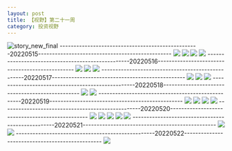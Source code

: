 ```yaml
---
layout: post
title: 【视野】第二十一周
category: 投资视野
---
```

![story_new_final](http://rbwl8nwm4.hd-bkt.clouddn.com/img/story_new_final_0322.png)
--------------------------------------------------20220515------------------------------------------------
![](http://rc5p5sl4z.hd-bkt.clouddn.com/img/factors-220515-new-1.jpg)
![](http://rc5p5sl4z.hd-bkt.clouddn.com/img/factors-220515-new-2.jpg)
![](http://rc5p5sl4z.hd-bkt.clouddn.com/img/factors-220515-new-3.jpg)
![](http://rc5p5sl4z.hd-bkt.clouddn.com/img/factors-220515-new-4.jpg)
--------------------------------------------------20220516------------------------------------------------
![](http://rc5p5sl4z.hd-bkt.clouddn.com/img/factors-220516-1.jpg)
![](http://rc5p5sl4z.hd-bkt.clouddn.com/img/factors-220516-2.jpg)
![](http://rc5p5sl4z.hd-bkt.clouddn.com/img/factors-220516-3.jpg)
--------------------------------------------------20220517------------------------------------------------
![](http://rc5p5sl4z.hd-bkt.clouddn.com/img/factors-220517-1.jpg)
![](http://rc5p5sl4z.hd-bkt.clouddn.com/img/factors-220517-2.jpg)
![](http://rc5p5sl4z.hd-bkt.clouddn.com/img/factors-220517-3.jpg)
--------------------------------------------------20220518------------------------------------------------
![](http://rc5p5sl4z.hd-bkt.clouddn.com/img/factors-220518-1.jpg)
![](http://rc5p5sl4z.hd-bkt.clouddn.com/img/factors-220518-2.jpg)
--------------------------------------------------20220519------------------------------------------------
![](http://rc5p5sl4z.hd-bkt.clouddn.com/img/factors-220519-1.jpg)
![](http://rc5p5sl4z.hd-bkt.clouddn.com/img/factors-220519-2.jpg)
![](http://rc5p5sl4z.hd-bkt.clouddn.com/img/factors-220519-3.jpg)
![](http://rc5p5sl4z.hd-bkt.clouddn.com/img/factors-220519-4.jpg)
--------------------------------------------------20220520------------------------------------------------
![](http://rc5p5sl4z.hd-bkt.clouddn.com/img/factors-220520-1.jpg)
![](http://rc5p5sl4z.hd-bkt.clouddn.com/img/factors-220520-2.jpg)
![](http://rc5p5sl4z.hd-bkt.clouddn.com/img/factors-220520-3.jpg)
![](http://rc5p5sl4z.hd-bkt.clouddn.com/img/factors-220520-4.jpg)
![](http://rc5p5sl4z.hd-bkt.clouddn.com/img/factors-220520-5.jpg)
--------------------------------------------------20220521------------------------------------------------
![](http://rc5p5sl4z.hd-bkt.clouddn.com/img/factors-220521-1.jpg)
![](http://rc5p5sl4z.hd-bkt.clouddn.com/img/factors-220521-2.jpg)
--------------------------------------------------20220522------------------------------------------------
![](http://rc5p5sl4z.hd-bkt.clouddn.com/img/factors-220522-1.jpg)
  




